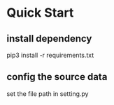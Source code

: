 # Quick Start
## install dependency
pip3 install -r requirements.txt

## config the source data
set the file  path in setting.py


